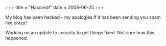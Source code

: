 +++
title = "Haxored!"
date = 2008-06-25
+++

My blog has been hacked - my apologies if it has been sending you spam like crazy!

Working on an update to security to get things fixed. Not sure how this happened.
